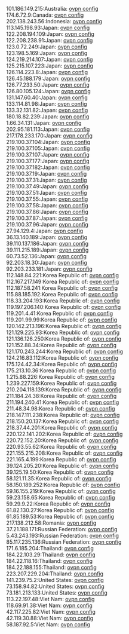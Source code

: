 101.186.149.215:Australia: [ovpn config](vpn/101_186_149_215.ovpn)  
174.6.72.9:Canada: [ovpn config](vpn/174_6_72_9.ovpn)  
202.138.243.56:Indonesia: [ovpn config](vpn/202_138_243_56.ovpn)  
113.145.198.93:Japan: [ovpn config](vpn/113_145_198_93.ovpn)  
122.208.194.109:Japan: [ovpn config](vpn/122_208_194_109.ovpn)  
122.208.238.91:Japan: [ovpn config](vpn/122_208_238_91.ovpn)  
123.0.72.249:Japan: [ovpn config](vpn/123_0_72_249.ovpn)  
123.198.5.169:Japan: [ovpn config](vpn/123_198_5_169.ovpn)  
124.219.214.107:Japan: [ovpn config](vpn/124_219_214_107.ovpn)  
125.215.107.223:Japan: [ovpn config](vpn/125_215_107_223.ovpn)  
126.114.223.8:Japan: [ovpn config](vpn/126_114_223_8.ovpn)  
126.45.188.179:Japan: [ovpn config](vpn/126_45_188_179.ovpn)  
126.77.233.50:Japan: [ovpn config](vpn/126_77_233_50.ovpn)  
126.80.105.124:Japan: [ovpn config](vpn/126_80_105_124.ovpn)  
131.147.60.40:Japan: [ovpn config](vpn/131_147_60_40.ovpn)  
133.114.81.98:Japan: [ovpn config](vpn/133_114_81_98.ovpn)  
133.32.131.82:Japan: [ovpn config](vpn/133_32_131_82.ovpn)  
180.18.82.239:Japan: [ovpn config](vpn/180_18_82_239.ovpn)  
1.66.34.131:Japan: [ovpn config](vpn/1_66_34_131.ovpn)  
202.95.181.113:Japan: [ovpn config](vpn/202_95_181_113.ovpn)  
217.178.233.170:Japan: [ovpn config](vpn/217_178_233_170.ovpn)  
219.100.37.104:Japan: [ovpn config](vpn/219_100_37_104.ovpn)  
219.100.37.105:Japan: [ovpn config](vpn/219_100_37_105.ovpn)  
219.100.37.107:Japan: [ovpn config](vpn/219_100_37_107.ovpn)  
219.100.37.177:Japan: [ovpn config](vpn/219_100_37_177.ovpn)  
219.100.37.182:Japan: [ovpn config](vpn/219_100_37_182.ovpn)  
219.100.37.19:Japan: [ovpn config](vpn/219_100_37_19.ovpn)  
219.100.37.31:Japan: [ovpn config](vpn/219_100_37_31.ovpn)  
219.100.37.49:Japan: [ovpn config](vpn/219_100_37_49.ovpn)  
219.100.37.51:Japan: [ovpn config](vpn/219_100_37_51.ovpn)  
219.100.37.55:Japan: [ovpn config](vpn/219_100_37_55.ovpn)  
219.100.37.58:Japan: [ovpn config](vpn/219_100_37_58.ovpn)  
219.100.37.86:Japan: [ovpn config](vpn/219_100_37_86.ovpn)  
219.100.37.87:Japan: [ovpn config](vpn/219_100_37_87.ovpn)  
219.100.37.96:Japan: [ovpn config](vpn/219_100_37_96.ovpn)  
27.94.129.4:Japan: [ovpn config](vpn/27_94_129_4.ovpn)  
36.13.140.189:Japan: [ovpn config](vpn/36_13_140_189.ovpn)  
39.110.137.186:Japan: [ovpn config](vpn/39_110_137_186.ovpn)  
39.111.215.189:Japan: [ovpn config](vpn/39_111_215_189.ovpn)  
60.73.52.136:Japan: [ovpn config](vpn/60_73_52_136.ovpn)  
92.203.18.30:Japan: [ovpn config](vpn/92_203_18_30.ovpn)  
92.203.233.181:Japan: [ovpn config](vpn/92_203_233_181.ovpn)  
112.148.84.221:Korea Republic of: [ovpn config](vpn/112_148_84_221.ovpn)  
112.167.217.149:Korea Republic of: [ovpn config](vpn/112_167_217_149.ovpn)  
112.187.58.241:Korea Republic of: [ovpn config](vpn/112_187_58_241.ovpn)  
115.88.185.192:Korea Republic of: [ovpn config](vpn/115_88_185_192.ovpn)  
118.33.204.193:Korea Republic of: [ovpn config](vpn/118_33_204_193.ovpn)  
119.197.206.140:Korea Republic of: [ovpn config](vpn/119_197_206_140.ovpn)  
119.201.4.41:Korea Republic of: [ovpn config](vpn/119_201_4_41.ovpn)  
119.201.99.99:Korea Republic of: [ovpn config](vpn/119_201_99_99.ovpn)  
120.142.213.196:Korea Republic of: [ovpn config](vpn/120_142_213_196.ovpn)  
121.129.225.93:Korea Republic of: [ovpn config](vpn/121_129_225_93.ovpn)  
121.136.126.250:Korea Republic of: [ovpn config](vpn/121_136_126_250.ovpn)  
121.152.88.34:Korea Republic of: [ovpn config](vpn/121_152_88_34.ovpn)  
121.170.243.244:Korea Republic of: [ovpn config](vpn/121_170_243_244.ovpn)  
124.216.83.112:Korea Republic of: [ovpn config](vpn/124_216_83_112.ovpn)  
175.124.42.34:Korea Republic of: [ovpn config](vpn/175_124_42_34.ovpn)  
175.213.10.36:Korea Republic of: [ovpn config](vpn/175_213_10_36.ovpn)  
1.215.88.226:Korea Republic of: [ovpn config](vpn/1_215_88_226.ovpn)  
1.239.227.159:Korea Republic of: [ovpn config](vpn/1_239_227_159.ovpn)  
210.204.118.139:Korea Republic of: [ovpn config](vpn/210_204_118_139.ovpn)  
211.184.24.38:Korea Republic of: [ovpn config](vpn/211_184_24_38.ovpn)  
211.194.240.41:Korea Republic of: [ovpn config](vpn/211_194_240_41.ovpn)  
211.48.34.98:Korea Republic of: [ovpn config](vpn/211_48_34_98.ovpn)  
218.147.111.238:Korea Republic of: [ovpn config](vpn/218_147_111_238.ovpn)  
218.150.20.137:Korea Republic of: [ovpn config](vpn/218_150_20_137.ovpn)  
218.37.44.201:Korea Republic of: [ovpn config](vpn/218_37_44_201.ovpn)  
220.122.141.202:Korea Republic of: [ovpn config](vpn/220_122_141_202.ovpn)  
220.72.152.20:Korea Republic of: [ovpn config](vpn/220_72_152_20.ovpn)  
220.93.55.62:Korea Republic of: [ovpn config](vpn/220_93_55_62.ovpn)  
221.155.215.208:Korea Republic of: [ovpn config](vpn/221_155_215_208.ovpn)  
221.165.4.199:Korea Republic of: [ovpn config](vpn/221_165_4_199.ovpn)  
39.124.205.20:Korea Republic of: [ovpn config](vpn/39_124_205_20.ovpn)  
39.125.19.50:Korea Republic of: [ovpn config](vpn/39_125_19_50.ovpn)  
58.121.11.35:Korea Republic of: [ovpn config](vpn/58_121_11_35.ovpn)  
58.150.189.252:Korea Republic of: [ovpn config](vpn/58_150_189_252.ovpn)  
59.16.155.219:Korea Republic of: [ovpn config](vpn/59_16_155_219.ovpn)  
59.23.158.65:Korea Republic of: [ovpn config](vpn/59_23_158_65.ovpn)  
59.29.9.22:Korea Republic of: [ovpn config](vpn/59_29_9_22.ovpn)  
61.82.130.27:Korea Republic of: [ovpn config](vpn/61_82_130_27.ovpn)  
61.85.189.53:Korea Republic of: [ovpn config](vpn/61_85_189_53.ovpn)  
217.138.212.58:Romania: [ovpn config](vpn/217_138_212_58.ovpn)  
37.21.188.171:Russian Federation: [ovpn config](vpn/37_21_188_171.ovpn)  
5.43.243.193:Russian Federation: [ovpn config](vpn/5_43_243_193.ovpn)  
85.117.235.136:Russian Federation: [ovpn config](vpn/85_117_235_136.ovpn)  
171.6.185.204:Thailand: [ovpn config](vpn/171_6_185_204.ovpn)  
184.22.103.29:Thailand: [ovpn config](vpn/184_22_103_29.ovpn)  
184.22.118.16:Thailand: [ovpn config](vpn/184_22_118_16.ovpn)  
184.22.188.155:Thailand: [ovpn config](vpn/184_22_188_155.ovpn)  
223.207.229.204:Thailand: [ovpn config](vpn/223_207_229_204.ovpn)  
141.239.75.2:United States: [ovpn config](vpn/141_239_75_2.ovpn)  
73.158.94.82:United States: [ovpn config](vpn/73_158_94_82.ovpn)  
73.181.213.133:United States: [ovpn config](vpn/73_181_213_133.ovpn)  
113.22.197.48:Viet Nam: [ovpn config](vpn/113_22_197_48.ovpn)  
118.69.91.38:Viet Nam: [ovpn config](vpn/118_69_91_38.ovpn)  
42.117.225.82:Viet Nam: [ovpn config](vpn/42_117_225_82.ovpn)  
42.119.30.88:Viet Nam: [ovpn config](vpn/42_119_30_88.ovpn)  
58.187.92.5:Viet Nam: [ovpn config](vpn/58_187_92_5.ovpn)  
